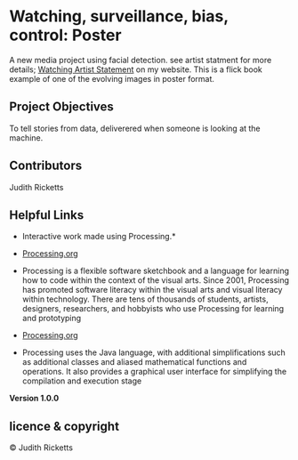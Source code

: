 # Watching, surveillance, bias, control: Poster

A new media project using facial detection. see artist statment for more details; 
[Watching Artist Statement](https://lovespictures.com/watching) on my website.  This is a flick book example of one of the evolving images in poster format.

## Project Objectives
To tell stories from data, deliverered when someone is looking at the machine.

## Contributors
Judith Ricketts


## Helpful Links

* Interactive work made using Processing.* 
* [Processing.org](https://processing.org/)  
* Processing is a flexible software sketchbook and a language for learning how to code within the context of the visual arts. Since 2001, Processing has promoted software literacy within the visual arts and visual literacy within technology. There are tens of thousands of students, artists, designers, researchers, and hobbyists who use Processing for learning and prototyping

* [Processing.org](https://en.wikipedia.org/wiki/Processing_(programming_language)#:~:text=Processing%20uses%20the%20Java%20language,the%20compilation%20and%20execution%20stage.)   
* Processing uses the Java language, with additional simplifications such as additional classes and aliased mathematical functions and operations. It also provides a graphical user interface for simplifying the compilation and execution stage

**Version 1.0.0**

## licence & copyright

© Judith Ricketts 
